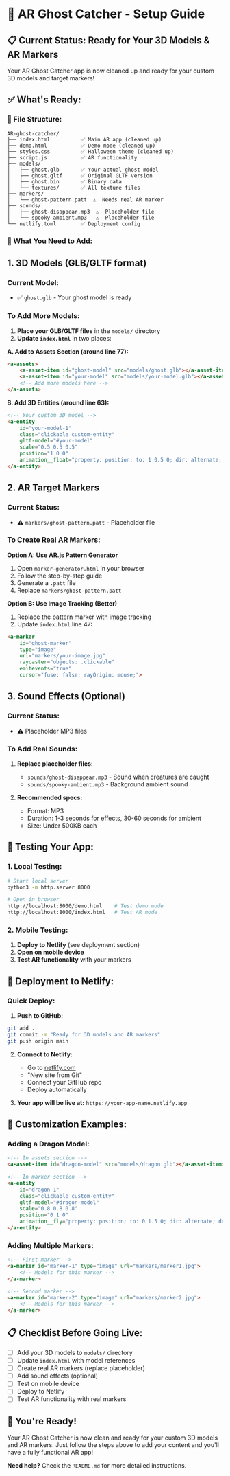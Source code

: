 # 🎯 AR Ghost Catcher - Setup Guide

## 📋 **Current Status: Ready for Your 3D Models & AR Markers**

Your AR Ghost Catcher app is now cleaned up and ready for your custom 3D models and target markers!

## ✅ **What's Ready:**

### **📁 File Structure:**
```
AR-ghost-catcher/
├── index.html          ✅ Main AR app (cleaned up)
├── demo.html           ✅ Demo mode (cleaned up)
├── styles.css          ✅ Halloween theme (cleaned up)
├── script.js           ✅ AR functionality
├── models/
│   ├── ghost.glb       ✅ Your actual ghost model
│   ├── ghost.gltf      ✅ Original GLTF version
│   ├── ghost.bin       ✅ Binary data
│   └── textures/       ✅ All texture files
├── markers/
│   └── ghost-pattern.patt  ⚠️  Needs real AR marker
├── sounds/
│   ├── ghost-disappear.mp3  ⚠️  Placeholder file
│   └── spooky-ambient.mp3   ⚠️  Placeholder file
└── netlify.toml        ✅ Deployment config
```

### **🎯 What You Need to Add:**

## **1. 3D Models (GLB/GLTF format)**

### **Current Model:**
- ✅ `ghost.glb` - Your ghost model is ready

### **To Add More Models:**
1. **Place your GLB/GLTF files** in the `models/` directory
2. **Update `index.html`** in two places:

**A. Add to Assets Section (around line 77):**
```html
<a-assets>
    <a-asset-item id="ghost-model" src="models/ghost.glb"></a-asset-item>
    <a-asset-item id="your-model" src="models/your-model.glb"></a-asset-item>
    <!-- Add more models here -->
</a-assets>
```

**B. Add 3D Entities (around line 63):**
```html
<!-- Your custom 3D model -->
<a-entity 
    id="your-model-1"
    class="clickable custom-entity"
    gltf-model="#your-model"
    scale="0.5 0.5 0.5"
    position="1 0 0"
    animation__float="property: position; to: 1 0.5 0; dir: alternate; dur: 2000; loop: true;">
</a-entity>
```

## **2. AR Target Markers**

### **Current Status:**
- ⚠️ `markers/ghost-pattern.patt` - Placeholder file

### **To Create Real AR Markers:**

**Option A: Use AR.js Pattern Generator**
1. Open `marker-generator.html` in your browser
2. Follow the step-by-step guide
3. Generate a `.patt` file
4. Replace `markers/ghost-pattern.patt`

**Option B: Use Image Tracking (Better)**
1. Replace the pattern marker with image tracking
2. Update `index.html` line 47:
```html
<a-marker 
    id="ghost-marker" 
    type="image" 
    url="markers/your-image.jpg"
    raycaster="objects: .clickable"
    emitevents="true"
    cursor="fuse: false; rayOrigin: mouse;">
```

## **3. Sound Effects (Optional)**

### **Current Status:**
- ⚠️ Placeholder MP3 files

### **To Add Real Sounds:**
1. **Replace placeholder files:**
   - `sounds/ghost-disappear.mp3` - Sound when creatures are caught
   - `sounds/spooky-ambient.mp3` - Background ambient sound

2. **Recommended specs:**
   - Format: MP3
   - Duration: 1-3 seconds for effects, 30-60 seconds for ambient
   - Size: Under 500KB each

## **🚀 Testing Your App:**

### **1. Local Testing:**
```bash
# Start local server
python3 -m http.server 8000

# Open in browser
http://localhost:8000/demo.html    # Test demo mode
http://localhost:8000/index.html   # Test AR mode
```

### **2. Mobile Testing:**
1. **Deploy to Netlify** (see deployment section)
2. **Open on mobile device**
3. **Test AR functionality** with your markers

## **📱 Deployment to Netlify:**

### **Quick Deploy:**
1. **Push to GitHub:**
```bash
git add .
git commit -m "Ready for 3D models and AR markers"
git push origin main
```

2. **Connect to Netlify:**
   - Go to [netlify.com](https://netlify.com)
   - "New site from Git"
   - Connect your GitHub repo
   - Deploy automatically

3. **Your app will be live at:**
   `https://your-app-name.netlify.app`

## **🔧 Customization Examples:**

### **Adding a Dragon Model:**
```html
<!-- In assets section -->
<a-asset-item id="dragon-model" src="models/dragon.glb"></a-asset-item>

<!-- In marker section -->
<a-entity 
    id="dragon-1"
    class="clickable custom-entity"
    gltf-model="#dragon-model"
    scale="0.8 0.8 0.8"
    position="0 1 0"
    animation__fly="property: position; to: 0 1.5 0; dir: alternate; dur: 3000; loop: true;">
</a-entity>
```

### **Adding Multiple Markers:**
```html
<!-- First marker -->
<a-marker id="marker-1" type="image" url="markers/marker1.jpg">
    <!-- Models for this marker -->
</a-marker>

<!-- Second marker -->
<a-marker id="marker-2" type="image" url="markers/marker2.jpg">
    <!-- Models for this marker -->
</a-marker>
```

## **📋 Checklist Before Going Live:**

- [ ] Add your 3D models to `models/` directory
- [ ] Update `index.html` with model references
- [ ] Create real AR markers (replace placeholder)
- [ ] Add sound effects (optional)
- [ ] Test on mobile device
- [ ] Deploy to Netlify
- [ ] Test AR functionality with real markers

## **🎉 You're Ready!**

Your AR Ghost Catcher is now clean and ready for your custom 3D models and AR markers. Just follow the steps above to add your content and you'll have a fully functional AR app!

**Need help?** Check the `README.md` for more detailed instructions.
